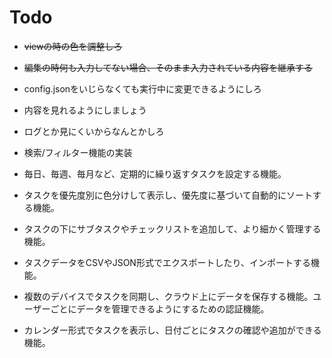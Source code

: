# Todo

- ~~viewの時の色を調整しろ~~

- ~~編集の時何も入力してない場合、そのまま入力されている内容を継承する~~ 

- config.jsonをいじらなくても実行中に変更できるようにしろ

- 内容を見れるようにしましょう

- ログとか見にくいからなんとかしろ

- 検索/フィルター機能の実装

- 毎日、毎週、毎月など、定期的に繰り返すタスクを設定する機能。

- タスクを優先度別に色分けして表示し、優先度に基づいて自動的にソートする機能。

- タスクの下にサブタスクやチェックリストを追加して、より細かく管理する機能。

- タスクデータをCSVやJSON形式でエクスポートしたり、インポートする機能。

- 複数のデバイスでタスクを同期し、クラウド上にデータを保存する機能。ユーザーごとにデータを管理できるようにするための認証機能。

- カレンダー形式でタスクを表示し、日付ごとにタスクの確認や追加ができる機能。
